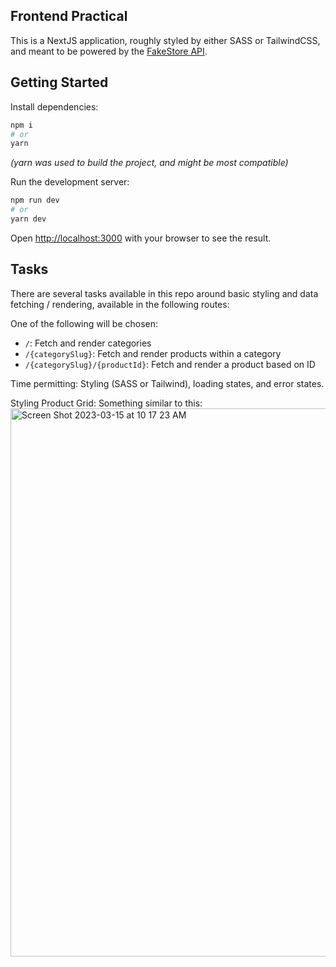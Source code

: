 ## Frontend Practical

This is a NextJS application, roughly styled by either SASS or TailwindCSS, and meant to be powered by the [FakeStore API](https://fakestoreapi.com/).

## Getting Started

Install dependencies:

```bash
npm i
# or
yarn
```

_(yarn was used to build the project, and might be most compatible)_

Run the development server:

```bash
npm run dev
# or
yarn dev
```

Open [http://localhost:3000](http://localhost:3000) with your browser to see the result.

## Tasks

There are several tasks available in this repo around basic styling and data fetching / rendering, available in the following routes:

One of the following will be chosen:
- `/`: Fetch and render categories
- `/{categorySlug}`: Fetch and render products within a category
- `/{categorySlug}/{productId}`: Fetch and render a product based on ID

Time permitting: Styling (SASS or Tailwind), loading states, and error states.

Styling Product Grid:
Something similar to this:
<img width="877" alt="Screen Shot 2023-03-15 at 10 17 23 AM" src="https://user-images.githubusercontent.com/4898984/225389280-12679ac8-3777-4c02-81b0-84d52cfa5d51.png">


